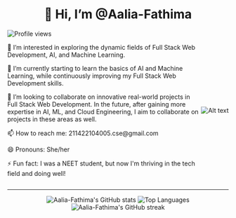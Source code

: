 <h1 align="center">👋 Hi, I’m @Aalia-Fathima</h1>
<img src="https://gpvc.arturio.dev/Aalia-Fathima" alt="Profile views">
<div style="display: flex; justify-content: space-between; align-items: center;">
  <div style="flex: 1;">
    <p>👀 I’m interested in exploring the dynamic fields of Full Stack Web Development, AI, and Machine Learning.</p>
    <p>🌱 I’m currently starting to learn the basics of AI and Machine Learning, while continuously improving my Full Stack Web Development skills.</p>
    <p>💞️ I’m looking to collaborate on innovative real-world projects in Full Stack Web Development. In the future, after gaining more expertise in AI, ML, and Cloud Engineering, I aim to collaborate on projects in these areas as well.</p>
    <p>📫 How to reach me: 211422104005.cse@gmail.com</p>
    <p>😄 Pronouns: She/her</p>
    <p>⚡ Fun fact: I was a NEET student, but now I'm thriving in the tech field and doing well!</p>
  </div>
  <div align="center">
    <img src="https://drive.google.com/uc?id=1htOhqK7ViDOhCLUT95cNZm70eJwkexPS" alt="Alt text">
  </div>
</div>
<hr>
<div align="center">
  <img src="https://github-readme-stats.vercel.app/api?username=Aalia-Fathima&show_icons=true&theme=radical" alt="Aalia-Fathima's GitHub stats">
  <img src="https://github-readme-stats.vercel.app/api/top-langs/?username=Aalia-Fathima&layout=compact&theme=radical" alt="Top Languages">
  <br>
  <img src="https://github-readme-streak-stats.herokuapp.com/?user=Aalia-Fathima&theme=radical" alt="Aalia-Fathima's GitHub streak">
</div>

<!---
Aalia-Fathima/Aalia-Fathima is a ✨ special ✨ repository because its `README.md` (this file) appears on your GitHub profile.
You can click the Preview link to take a look at your changes.
--->

